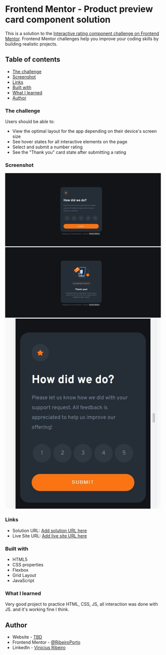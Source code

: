 # Frontend Mentor - Product preview card component solution

This is a solution to the [Interactive rating component challenge on Frontend Mentor](https://www.frontendmentor.io/challenges/interactive-rating-component-koxpeBUmI). Frontend Mentor challenges help you improve your coding skills by building realistic projects. 

## Table of contents


  - [The challenge](#the-challenge)
  - [Screenshot](#screenshot)
  - [Links](#links)
  - [Built with](#built-with)
  - [What I learned](#what-i-learned)
- [Author](#author)


### The challenge

Users should be able to:

- View the optimal layout for the app depending on their device's screen size
- See hover states for all interactive elements on the page
- Select and submit a number rating
- See the "Thank you" card state after submitting a rating


### Screenshot

![](./scrensh-1.jpg)
![](./scrensh-2.jpg)
![](./scrensh-3.jpg)

### Links

- Solution URL: [Add solution URL here](https://your-solution-url.com)
- Live Site URL: [Add live site URL here](https://your-live-site-url.com)



### Built with

- HTML5 
- CSS  properties
- Flexbox
- Grid Layout
- JavaScript


### What I learned

Very good project to practice HTML, CSS, JS, all interaction was done with JS. and it's working fine I think.




## Author

- Website - [TBD](https://www.your-site.com)
- Frontend Mentor - [@RibeiroPorto](https://www.frontendmentor.io/profile/RibeiroPorto)
- LinkedIn - [Vinicius Ribeiro](https://www.linkedin.com/in/vinicius-ribeiro-8676b9234/)



